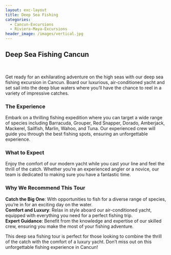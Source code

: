 ```yaml
---
layout: exc-layout
title: Deep Sea Fishing
categories:
  - Cancun-Excursions
  - Riviera-Maya-Excursions
header_image: /images/vertical.jpg
---
```

## Deep Sea Fishing Cancun

&nbsp;

Get ready for an exhilarating adventure on the high seas with our deep sea fishing excursion in Cancun. Board our luxurious, air-conditioned yacht and set sail into the deep blue waters where you’ll have the chance to reel in a variety of impressive catches. 

### The Experience

Embark on a thrilling fishing expedition where you can target a wide range of species including Barracuda, Grouper, Red Snapper, Dorado, Amberjack, Mackerel, Sailfish, Marlin, Wahoo, and Tuna. Our experienced crew will guide you through the best fishing spots, ensuring an unforgettable experience. 

### What to Expect

Enjoy the comfort of our modern yacht while you cast your line and feel the thrill of the catch. Whether you’re an experienced angler or a novice, our team is dedicated to making sure you have a fantastic time. 

### Why We Recommend This Tour

**Catch the Big One**: With opportunities to fish for a diverse range of species, you’re in for an exciting day on the water.  
**Comfort and Luxury**: Relax in style aboard our air-conditioned yacht, equipped with everything you need for a perfect fishing trip.  
**Expert Guidance**: Benefit from the knowledge and expertise of our skilled crew, ensuring you make the most of your fishing adventure. 

This deep sea fishing tour is perfect for those looking to combine the thrill of the catch with the comfort of a luxury yacht. Don’t miss out on this unforgettable fishing experience in Cancun!
